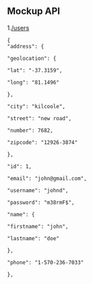 ## Mockup API

1.[/users](https://somnathtiwari.github.io/mockup-api/api/users.json)

    {
    "address": {
    
    "geolocation": {
    
    "lat": "-37.3159",
    
    "long": "81.1496"
    
    },
    
    "city": "kilcoole",
    
    "street": "new road",
    
    "number": 7682,
    
    "zipcode": "12926-3874"
    
    },
    
    "id": 1,
    
    "email": "john@gmail.com",
    
    "username": "johnd",
    
    "password": "m38rmF$",
    
    "name": {
    
    "firstname": "john",
    
    "lastname": "doe"
    
    },
    
    "phone": "1-570-236-7033"
    
    },
